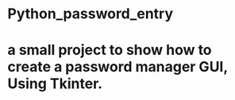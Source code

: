 # Python_password_entry
# a small project to show how to create a password manager GUI, Using Tkinter. 
